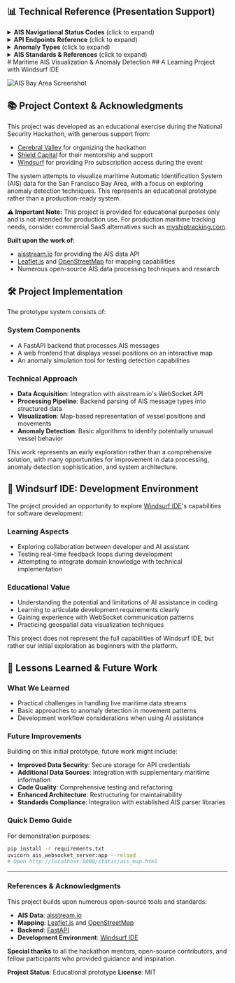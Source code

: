 ## 📊 Technical Reference (Presentation Support)

<details>
<summary><b>AIS Navigational Status Codes</b> (click to expand)</summary>

| Code | Meaning                             | Emoji/Icon |
|------|-------------------------------------|------------|
| 0    | Under way using engine              | 🚢         |
| 1    | At anchor                           | ⚓         |
| 2    | Not under command                   | ❗         |
| 3    | Restricted manoeuverability         | ⛔         |
| 4    | Constrained by her draught          | 🛑         |
| 5    | Moored                              | 🪢         |
| 6    | Aground                             | ⛱️         |
| 7    | Engaged in fishing                  | 🎣         |
| 8    | Under way sailing                   | ⛵         |
| 14   | AIS-SART (active), MOB-AIS, EPIRB-AIS | 🆘        |
| 15   | Unusual/Reserved/Test               | ⚠️         |
</details>

<details>
<summary><b>API Endpoints Reference</b> (click to expand)</summary>

| Endpoint                | Method | Purpose                                                     |
|------------------------|--------|-------------------------------------------------------------|
| `/ws`                  | WS     | WebSocket for real-time vessel and alert updates            |
| `/inject/telemetry`    | POST   | Inject synthetic telemetry (position report)                |
| `/inject/teleport`     | POST   | Inject a teleportation anomaly                              |
| `/inject/dark_period`  | POST   | Inject a dark period (loss of signal) anomaly               |
| `/inject/identity_swap`| POST   | Inject an identity swap anomaly                             |
| `/inject/static_data`  | POST   | Inject static vessel metadata                               |
| `/reset_data`          | POST   | Clear all vessel/anomaly state for a fresh test             |
| `/spatial_query`       | GET    | Query vessels in a bounding box                             |
</details>

<details>
<summary><b>Anomaly Types</b> (click to expand)</summary>

| Anomaly Type | Description | Detection Method |
|--------------|-------------|------------------|
| Teleportation | Vessel position jumps impossibly far in a short time | Distance/time threshold |
| Circle Spoofing | Vessel moves in an unnaturally perfect circular path | Circular pattern detection |
| Speed Anomaly | Vessel speed changes dramatically or exceeds physical limits | Statistical deviation from typical speeds |
| Dark Period | Vessel stops transmitting for suspicious duration | Time since last update |
| Identity Swap | Vessel appears to change identity | MMSI inconsistency detection |
</details>

<details>
<summary><b>AIS Standards & References</b> (click to expand)</summary>

This project is informed by several key AIS standards and protocols:

- **International Telecommunication Union (ITU). (2014).** Recommendation ITU-R M.1371-5: Technical characteristics for an automatic identification system using time division multiple access in the VHF maritime mobile frequency band.
- **Raymond, E. S.** "AIVDM/AIVDO protocol decoding." GPSD Documentation. [Read online](https://gpsd.gitlab.io/gpsd/AIVDM.html)
- **National Marine Electronics Association.** NMEA 0183 Standard. [Specifications](https://www.nmea.org/)
</details># Maritime AIS Visualization & Anomaly Detection
## A Learning Project with Windsurf IDE

![AIS Bay Area Screenshot](screenshot.png)

## 📚 Project Context & Acknowledgments

This project was developed as an educational exercise during the National Security Hackathon, with generous support from:
- [Cerebral Valley](https://cerebralvalley.ai/) for organizing the hackathon
- [Shield Capital](https://shieldcap.com/) for their mentorship and support
- [Windsurf](https://windsurf.com/) for providing Pro subscription access during the event

The system attempts to visualize maritime Automatic Identification System (AIS) data for the San Francisco Bay Area, with a focus on exploring anomaly detection techniques. This represents an educational prototype rather than a production-ready system.

**⚠️ Important Note:** This project is provided for educational purposes only and is not intended for production use. For production maritime tracking needs, consider commercial SaaS alternatives such as [myshiptracking.com](https://www.myshiptracking.com/).

**Built upon the work of:**
- [aisstream.io](https://aisstream.io/) for providing the AIS data API
- [Leaflet.js](https://leafletjs.com/) and [OpenStreetMap](https://www.openstreetmap.org/about) for mapping capabilities
- Numerous open-source AIS data processing techniques and research

## 🛠️ Project Implementation 

The prototype system consists of:

### System Components
- A FastAPI backend that processes AIS messages
- A web frontend that displays vessel positions on an interactive map
- An anomaly simulation tool for testing detection capabilities

### Technical Approach
- **Data Acquisition**: Integration with aisstream.io's WebSocket API
- **Processing Pipeline**: Backend parsing of AIS message types into structured data
- **Visualization**: Map-based representation of vessel positions and movements
- **Anomaly Detection**: Basic algorithms to identify potentially unusual vessel behavior

This work represents an early exploration rather than a comprehensive solution, with many opportunities for improvement in data processing, anomaly detection sophistication, and system architecture.

## 🧠 Windsurf IDE: Development Environment

The project provided an opportunity to explore [Windsurf IDE](https://windsurf.com/)'s capabilities for software development:

### Learning Aspects
- Exploring collaboration between developer and AI assistant
- Testing real-time feedback loops during development
- Attempting to integrate domain knowledge with technical implementation

### Educational Value
- Understanding the potential and limitations of AI assistance in coding
- Learning to articulate development requirements clearly
- Gaining experience with WebSocket communication patterns
- Practicing geospatial data visualization techniques

This project does not represent the full capabilities of Windsurf IDE, but rather our initial exploration as beginners with the platform.

## 🔮 Lessons Learned & Future Work

### What We Learned
- Practical challenges in handling live maritime data streams
- Basic approaches to anomaly detection in movement patterns
- Development workflow considerations when using AI assistance

### Future Improvements
Building on this initial prototype, future work might include:
- **Improved Data Security**: Secure storage for API credentials
- **Additional Data Sources**: Integration with supplementary maritime information
- **Code Quality**: Comprehensive testing and refactoring
- **Enhanced Architecture**: Restructuring for maintainability
- **Standards Compliance**: Integration with established AIS parser libraries

### Quick Demo Guide
For demonstration purposes:
```sh
pip install -r requirements.txt
uvicorn ais_websocket_server:app --reload
# Open http://localhost:8000/static/ais_map.html
```

---

### References & Acknowledgments
This project builds upon numerous open-source tools and standards:

- **AIS Data**: [aisstream.io](https://aisstream.io/)
- **Mapping**: [Leaflet.js](https://leafletjs.com/) and [OpenStreetMap](https://www.openstreetmap.org/copyright)
- **Backend**: [FastAPI](https://fastapi.tiangolo.com/)
- **Development Environment**: [Windsurf IDE](https://windsurf.com/)

**Special thanks** to all the hackathon mentors, open-source contributors, and fellow participants who provided guidance and inspiration.

**Project Status**: Educational prototype
**License**: MIT